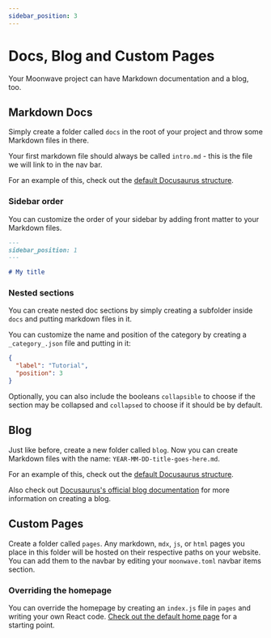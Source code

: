 ```yaml
---
sidebar_position: 3
---
```


# Docs, Blog and Custom Pages

Your Moonwave project can have Markdown documentation and a blog, too.

## Markdown Docs
Simply create a folder called `docs` in the root of your project and throw some Markdown files in there.

Your first markdown file should always be called `intro.md` - this is the file we will link to in the nav bar.

For an example of this, check out the [default Docusaurus structure](https://github.com/facebook/docusaurus/tree/main/packages/create-docusaurus/templates/shared/docs).

### Sidebar order

You can customize the order of your sidebar by adding front matter to your Markdown files.

```md
---
sidebar_position: 1
---

# My title
```

### Nested sections

You can create nested doc sections by simply creating a subfolder inside `docs` and putting markdown files in it.

You can customize the name and position of the category by creating a `_category_.json` file and putting in it:

```json
{
  "label": "Tutorial",
  "position": 3
}
```

Optionally, you can also include the booleans `collapsible` to choose if the section may be collapsed and `collapsed` to choose if it should be by default.

## Blog

Just like before, create a new folder called `blog`. Now you can create Markdown files with the name: `YEAR-MM-DD-title-goes-here.md`.

For an example of this, check out the [default Docusaurus structure](https://github.com/facebook/docusaurus/tree/main/packages/create-docusaurus/templates/shared/blog).

Also check out [Docusaurus's official blog documentation](https://docusaurus.io/docs/blog) for more information on creating a blog.

## Custom Pages

Create a folder called `pages`. Any markdown, `mdx`, `js`, or `html` pages you place in this folder will be hosted on their respective paths on your website. You can add them to the navbar by editing your `moonwave.toml` navbar items section.

### Overriding the homepage
You can override the homepage by creating an `index.js` file in `pages` and writing your own React code. [Check out the default home page](https://github.com/UpliftGames/moonwave/tree/master/cli/template/home) for a starting point.
